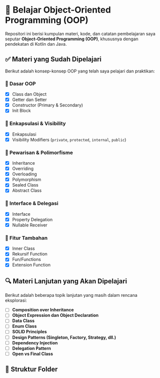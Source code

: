 # 📘 Belajar Object-Oriented Programming (OOP)

Repositori ini berisi kumpulan materi, kode, dan catatan pembelajaran saya seputar **Object-Oriented Programming (OOP)**, khususnya dengan pendekatan di Kotlin dan Java.

## ✅ Materi yang Sudah Dipelajari

Berikut adalah konsep-konsep OOP yang telah saya pelajari dan praktikan:

### 🔹 Dasar OOP
- [x] Class dan Object
- [x] Getter dan Setter
- [x] Constructor (Primary & Secondary)
- [x] Init Block

### 🔹 Enkapsulasi & Visibility
- [x] Enkapsulasi
- [x] Visibility Modifiers (`private`, `protected`, `internal`, `public`)

### 🔹 Pewarisan & Polimorfisme
- [x] Inheritance
- [x] Overriding
- [x] Overloading
- [x] Polymorphism
- [x] Sealed Class
- [x] Abstract Class

### 🔹 Interface & Delegasi
- [x] Interface
- [x] Property Delegation
- [x] Nullable Receiver

### 🔹 Fitur Tambahan
- [x] Inner Class
- [x] Rekursif Function
- [x] Fun/Functions
- [x] Extension Function

## 🔍 Materi Lanjutan yang Akan Dipelajari

Berikut adalah beberapa topik lanjutan yang masih dalam rencana eksplorasi:

- [ ] **Composition over Inheritance**
- [ ] **Object Expression dan Object Declaration**
- [ ] **Data Class**
- [ ] **Enum Class**
- [ ] **SOLID Principles**
- [ ] **Design Patterns (Singleton, Factory, Strategy, dll.)**
- [ ] **Dependency Injection**
- [ ] **Delegation Pattern**
- [ ] **Open vs Final Class**

## 📁 Struktur Folder



